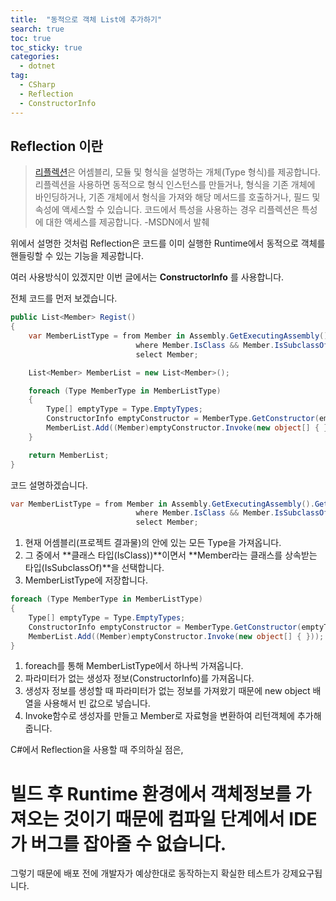 ```yaml
---
title:  "동적으로 객체 List에 추가하기"
search: true
toc: true
toc_sticky: true
categories: 
  - dotnet
tag:
  - CSharp
  - Reflection
  - ConstructorInfo
---
```


## Reflection 이란
> [리플렉션](https://docs.microsoft.com/ko-kr/dotnet/csharp/programming-guide/concepts/reflection)은 어셈블리, 모듈 및 형식을 설명하는 개체(Type 형식)를 제공합니다. 리플렉션을 사용하면 동적으로 형식 인스턴스를 만들거나, 형식을 기존 개체에 바인딩하거나, 기존 개체에서 형식을 가져와 해당 메서드를 호출하거나, 필드 및 속성에 액세스할 수 있습니다. 코드에서 특성을 사용하는 경우 리플렉션은 특성에 대한 액세스를 제공합니다. -MSDN에서 발췌

위에서 설명한 것처럼 Reflection은 코드를 이미 실행한 Runtime에서 동적으로 객체를 핸들링할 수 있는 기능을 제공합니다.

여러 사용방식이 있겠지만 이번 글에서는 **ConstructorInfo** 를 사용합니다.

전체 코드를 먼저 보겠습니다.

```cs
public List<Member> Regist()
{
    var MemberListType = from Member in Assembly.GetExecutingAssembly().GetTypes()
                            where Member.IsClass && Member.IsSubclassOf(typeof(Member))
                            select Member;

    List<Member> MemberList = new List<Member>();

    foreach (Type MemberType in MemberListType)
    {
        Type[] emptyType = Type.EmptyTypes;
        ConstructorInfo emptyConstructor = MemberType.GetConstructor(emptyType);
        MemberList.Add((Member)emptyConstructor.Invoke(new object[] { }));
    }

    return MemberList;
}
```

코드 설명하겠습니다.
```cs
var MemberListType = from Member in Assembly.GetExecutingAssembly().GetTypes()
                            where Member.IsClass && Member.IsSubclassOf(typeof(Member))
                            select Member;
```
1. 현재 어셈블리(프로젝트 결과물)의 안에 있는 모든 Type을 가져옵니다.
2. 그 중에서 **클래스 타입(IsClass))**이면서 **Member라는 클래스를 상속받는 타입(IsSubclassOf)**을 선택합니다.
3. MemberListType에 저장합니다.

```cs
foreach (Type MemberType in MemberListType)
{
    Type[] emptyType = Type.EmptyTypes;
    ConstructorInfo emptyConstructor = MemberType.GetConstructor(emptyType);
    MemberList.Add((Member)emptyConstructor.Invoke(new object[] { }));
}
```
1. foreach를 통해 MemberListType에서 하나씩 가져옵니다.
2. 파라미터가 없는 생성자 정보(ConstructorInfo)를 가져옵니다.
3. 생성자 정보를 생성할 때 파라미터가 없는 정보를 가져왔기 때문에 new object 배열을 사용해서 빈 값으로 넣습니다.
4. Invoke함수로 생성자를 만들고 Member로 자료형을 변환하여 리턴객체에 추가해줍니다.

C#에서 Reflection을 사용할 때 주의하실 점은,
# 빌드 후 Runtime 환경에서 객체정보를 가져오는 것이기 때문에 컴파일 단계에서 IDE가 버그를 잡아줄 수 없습니다.
그렇기 때문에 배포 전에 개발자가 예상한대로 동작하는지 확실한 테스트가 강제요구됩니다.